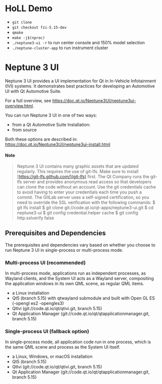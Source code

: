 # HoLL Demo
* `git clone` 
* `git checkout fzi-5.15-dev`
* `qmake`
* `make -j$(nproc)`
* `./neptune3-ui -r` to run center console and 150% model selection
* `./neptune-cluster-app` to run instrument cluster



# Neptune 3 UI

Neptune 3 UI provides a UI implementation for Qt in In-Vehicle Infotainment (IVI) systems.
It demonstrates best practices for developing an Automotive UI with Qt Automotive Suite.

For a full overview, see https://doc.qt.io/Neptune3UI/neptune3ui-overview.html.

You can run Neptune 3 UI in one of two ways:

* from a Qt Automotive Suite Installation:
* from source

Both these options are described in: https://doc.qt.io/Neptune3UI/neptune3ui-install.html

#### Note
> Neptune 3 UI contains many graphic assets that are updated regularly. This requires the use of
> git-lfs. Make sure to install [https://git-lfs.github.com/](git-lfs) first. The Qt Company runs
> the git-lfs server and provides anonymous read access so that developers can clone the code without
> an account. Use the git credentials cache to avoid having to enter your credentials each time
> you push a commit. The GitLab server uses a self-signed certification, so you need to override
> the SSL verification with the following
> commands:
>   $ git lfs install
>   $ git clone git://code.qt.io/qt-apps/neptune3-ui.git
>   $ cd neptune3-ui
>   $ git config credential.helper cache
>   $ git config http.sslverify false

## Prerequisites and Dependencies

The prerequisites and dependencies vary based on whether you choose to run Neptune 3 UI in
single-process or multi-process mode.

### Multi-process UI (recommended)

In multi-process mode, applications run as independent processes, as Wayland clients, and the
System UI acts as a Wayland server, compositing the application windows in its own QML scene, as
regular QML items.

* a Linux installation
* Qt5 (branch 5.15) with qtwayland submodule and built with Open GL ES (-opengl es2 -opengles3)
* QtIvi (git://code.qt.io/qt/qtivi.git, branch 5.15)
* Qt Application Manager (git://code.qt.io/qt/qtapplicationmanager.git, branch 5.15)

### Single-process UI (fallback option)

In single-process mode, all application code run in one process, which is the same QML scene and
process as the System UI itself.

* a Linux, Windows, or macOS installation
* Qt5 (branch 5.15)
* QtIvi (git://code.qt.io/qt/qtivi.git, branch 5.15)
* Qt Application Manager (git://code.qt.io/qt/qtapplicationmanager.git, branch 5.15)
